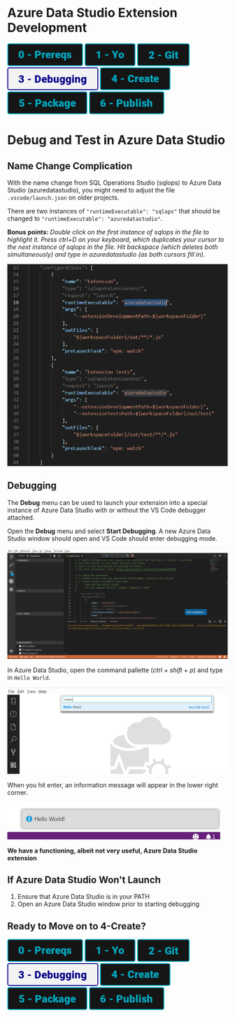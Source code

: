 # Azure Data Studio Extension Development

[![Prereqs](/images/buttons/button_prereqs.png)](0-Prereqs.md)
[![Prereqs](/images/buttons/button_yo.png)](1-Yo.md)
[![Prereqs](/images/buttons/button_git.png)](2-Git.md)
[![Prereqs](/images/buttons2/button_debugging.png)](3-Debugging.md)
[![Prereqs](/images/buttons/button_create.png)](4-CodeCreate.md)
[![Prereqs](/images/buttons/button_package.png)](5-Package.md)
[![Prereqs](/images/buttons/button_publish.png)](6-Publish.md)

# Debug and Test in Azure Data Studio

## Name Change Complication
With the name change from SQL Operations Studio (sqlops) to Azure Data Studio (azuredatastudio), you might need to adjust the file `.vscode/launch.json` on older projects.

There are two instances of `"runtimeExecutable": "sqlops"` that should be changed to `"runtimeExecutable": "azuredatastudio"`.

**Bonus points:**
*Double click on the first instance of sqlops in the file to highlight it.  Press ctrl+D on your keyboard, which duplicates your cursor to the next instance of sqlops in the file. Hit backspace (which deletes both simultaneously) and type in azuredatastudio (as both cursors fill in).*

![VS Code Debugging](/images/3/launchjson.png)



## Debugging
The **Debug** menu can be used to launch your extension into a special instance of Azure Data Studio with or without the VS Code debugger attached.

Open the **Debug** menu and select **Start Debugging**. A new Azure Data Studio window should open and VS Code should enter debugging mode.

![VS Code Debugging](/images/3/debugging.png)

In Azure Data Studio, open the command pallette (*ctrl + shift + p*) and type in `Hello World`.

![Hello World Command](/images/3/hello_world_command.png)

When you hit enter, an information message will appear in the lower right corner.

![Hello World Message](/images/3/hello_world_popup.png)

**We have a functioning, albeit not very useful, Azure Data Studio extension**

## If Azure Data Studio Won't Launch
1. Ensure that Azure Data Studio is in your PATH
2. Open an Azure Data Studio window prior to starting debugging

## Ready to Move on to 4-Create?
[![Prereqs](/images/buttons/button_prereqs.png)](0-Prereqs.md)
[![Prereqs](/images/buttons/button_yo.png)](1-Yo.md)
[![Prereqs](/images/buttons/button_git.png)](2-Git.md)
[![Prereqs](/images/buttons2/button_debugging.png)](3-Debugging.md)
[![Prereqs](/images/buttons/button_create.png)](4-CodeCreate.md)
[![Prereqs](/images/buttons/button_package.png)](5-Package.md)
[![Prereqs](/images/buttons/button_publish.png)](6-Publish.md)
